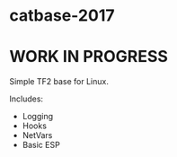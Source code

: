 # catbase-2017

# WORK IN PROGRESS

Simple TF2 base for Linux.

Includes:

* Logging
* Hooks
* NetVars
* Basic ESP